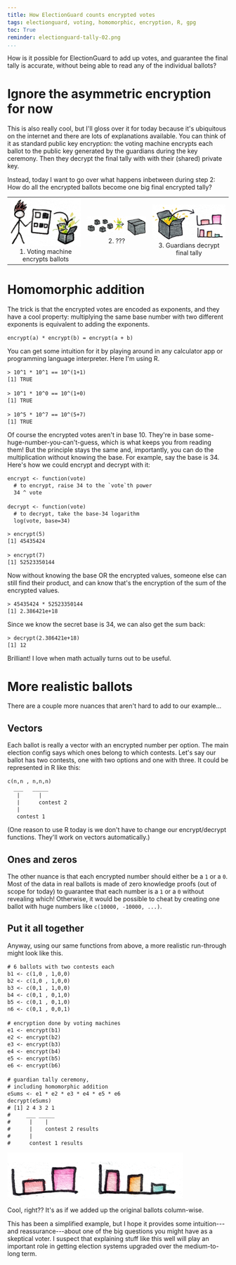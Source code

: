 ```yaml
---
title: How ElectionGuard counts encrypted votes
tags: electionguard, voting, homomorphic, encryption, R, gpg
toc: True
reminder: electionguard-tally-02.png
...
```


How is it possible for ElectionGuard to add up votes,
and guarantee the final tally is accurate,
without being able to read any of the individual ballots?

# Ignore the asymmetric encryption for now

This is also really cool, but I'll gloss over it for today because it's
ubiquitous on the internet and there are lots of explanations available.
You can think of it as standard public key encryption:
the voting machine encrypts each ballot to the public key generated by the guardians during the key ceremony.
Then they decrypt the final tally with with their (shared) private key.

Instead, today I want to go over what happens inbetween during step 2:
How do all the encrypted ballots become one big final encrypted tally?

<table><tr>
  <td>
    <img src="electionguard-tally-01.png"></img>
    <center>1. Voting machine encrypts ballots</center>
  </td>
  <td>
    <img src="electionguard-tally-02.png"></img>
    <center>2. ???</center>
  </td>
  <td>
    <img src="electionguard-tally-03.png"></img>
    <center>3. Guardians decrypt final tally</center>
  </td>
</tr></table>

# Homomorphic addition


The trick is that the encrypted votes are encoded as exponents,
and they have a cool property: multiplying the same base number with two different exponents is equivalent to adding the exponents.

~~~{ .txt }
encrypt(a) * encrypt(b) = encrypt(a + b)
~~~

You can get some intuition for it by playing around in any calculator app or programming language interpreter.
Here I'm using R.

~~~{ .R }
> 10^1 * 10^1 == 10^(1+1)
[1] TRUE

> 10^1 * 10^0 == 10^(1+0)
[1] TRUE

> 10^5 * 10^7 == 10^(5+7)
[1] TRUE
~~~

Of course the encrypted votes aren't in base 10.
They're in base some-huge-number-you-can't-guess, which is what keeps you from reading them!
But the principle stays the same and, importantly, you can do the multiplication without knowing the base.
For example, say the base is 34. Here's how we could encrypt and decrypt with it:

~~~{ .R }
encrypt <- function(vote)
  # to encrypt, raise 34 to the `vote`th power
  34 ^ vote
  
decrypt <- function(vote)
  # to decrypt, take the base-34 logarithm
  log(vote, base=34)
~~~

~~~{ .R }
> encrypt(5)
[1] 45435424

> encrypt(7)
[1] 52523350144
~~~

Now without knowing the base OR the encrypted values, someone else can still find their product,
and can know that's the encryption of the sum of the encrypted values.

~~~{ .R }
> 45435424 * 52523350144
[1] 2.386421e+18
~~~

Since we know the secret base is 34, we can also get the sum back:

~~~{ .R }
> decrypt(2.386421e+18)
[1] 12
~~~

Brilliant! I love when math actually turns out to be useful.

# More realistic ballots

There are a couple more nuances that aren't hard to add to our example...

## Vectors

Each ballot is really a vector with an encrypted number per option.
The main election config says which ones belong to which contests.
Let's say our ballot has two contests, one with two options and one with three.
It could be represented in R like this:

~~~{ .txt }
c(n,n , n,n,n)
  ___   _____
   |      |
   |      contest 2
   |
   contest 1
~~~

(One reason to use R today is we don't have to change our encrypt/decrypt functions. They'll work on vectors automatically.)

## Ones and zeros

The other nuance is that each encrypted number should either be a `1` or a `0`.
Most of the data in real ballots is made of zero knowledge proofs (out of scope for today) to guarantee that each number is a `1` or a `0` without revealing which!
Otherwise, it would be possible to cheat by creating one ballot with huge numbers like `c(10000, -10000, ...)`.

## Put it all together

Anyway, using our same functions from above, a more realistic run-through might look like this.

~~~{ .R }
# 6 ballots with two contests each
b1 <- c(1,0 , 1,0,0)
b2 <- c(1,0 , 1,0,0)
b3 <- c(0,1 , 1,0,0)
b4 <- c(0,1 , 0,1,0)
b5 <- c(0,1 , 0,1,0)
n6 <- c(0,1 , 0,0,1)

# encryption done by voting machines
e1 <- encrypt(b1)
e2 <- encrypt(b2)
e3 <- encrypt(b3)
e4 <- encrypt(b4)
e5 <- encrypt(b5)
e6 <- encrypt(b6)

# guardian tally ceremony,
# including homomorphic addition
eSums <- e1 * e2 * e3 * e4 * e5 * e6
decrypt(eSums)
# [1] 2 4 3 2 1
#     ___ _____
#      |    |
#      |    contest 2 results
#      |
#      contest 1 results
~~~

<img src="electionguard-tally-04.png"></img>

Cool, right?? It's as if we added up the original ballots column-wise.

This has been a simplified example, but I hope it provides some intuition---and reassurance---about
one of the big questions you might have as a skeptical voter.
I suspect that explaining stuff like this well will play an important role in getting election systems upgraded over the medium-to-long term.
